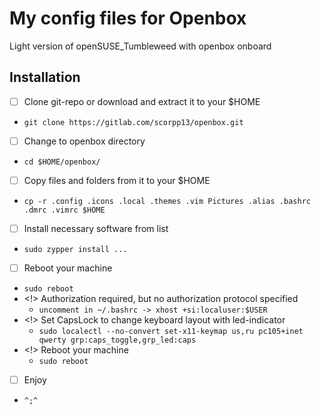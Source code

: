 # My config files for Openbox

Light version of openSUSE_Tumbleweed with openbox onboard

## Installation

- [ ] Clone git-repo or download and extract it to your $HOME
- `git clone https://gitlab.com/scorpp13/openbox.git`
- [ ] Change to openbox directory
- `cd $HOME/openbox/`
- [ ] Copy files and folders from it to your $HOME
- `cp -r .config .icons .local .themes .vim Pictures .alias .bashrc .dmrc .vimrc $HOME`
- [ ] Install necessary software from list
- `sudo zypper install ...`
- [ ] Reboot your machine
- `sudo reboot`
- <!> Authorization required, but no authorization protocol specified
    - `uncomment in ~/.bashrc -> xhost +si:localuser:$USER`
- <!> Set CapsLock to change keyboard layout with led-indicator
    - `sudo localectl --no-convert set-x11-keymap us,ru pc105+inet qwerty grp:caps_toggle,grp_led:caps`
- <!> Reboot your machine
    - `sudo reboot`
- [ ] Enjoy
- `^;^`
